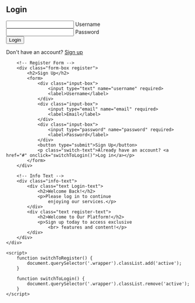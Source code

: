 <html lang="en">
<head>
    <meta charset="UTF-8">
    <meta name="viewport" content="width=device-width, initial-scale=1.0">
    <title>Login and Signup Page</title>
    <link rel="stylesheet" href="./login.css">
</head>
<body>
    <div class="wrapper">
        <!-- Login Form -->
        <div class="form-box Login">
            <h2>Login</h2>
            <form>
                <div class="input-box">
                    <input type="text" name="username" required>
                    <label>Username</label>
                </div>
                <div class="input-box">
                    <input type="password" name="password" required>
                    <label>Password</label>
                </div>
                <button type="submit">Login</button>
                <p class="switch-text">Don't have an account? <a href="#" onclick="switchToRegister()">Sign up</a></p>
            </form>
        </div>

        <!-- Register Form -->
        <div class="form-box register">
            <h2>Sign Up</h2>
            <form>
                <div class="input-box">
                    <input type="text" name="username" required>
                    <label>Username</label>
                </div>
                <div class="input-box">
                    <input type="email" name="email" required>
                    <label>Email</label>
                </div>
                <div class="input-box">
                    <input type="password" name="password" required>
                    <label>Password</label>
                </div>
                <button type="submit">Sign Up</button>
                <p class="switch-text">Already have an account? <a href="#" onclick="switchToLogin()">Log in</a></p>
            </form>
        </div>

        <!-- Info Text -->
        <div class="info-text">
            <div class="text Login-text">
                <h2>Welcome Back!</h2>
                <p>Please log in to continue 
                    enjoying our services.</p>
            </div>
            <div class="text register-text">
                <h2>Welcome to Our Platform!</h2>
                <p>Sign up today to access exclusive
                    <br> features and content!</p>
            </div>
        </div>
    </div>

    <script>
        function switchToRegister() {
            document.querySelector('.wrapper').classList.add('active');
        }

        function switchToLogin() {
            document.querySelector('.wrapper').classList.remove('active');
        }
    </script>
</body>
</html>
